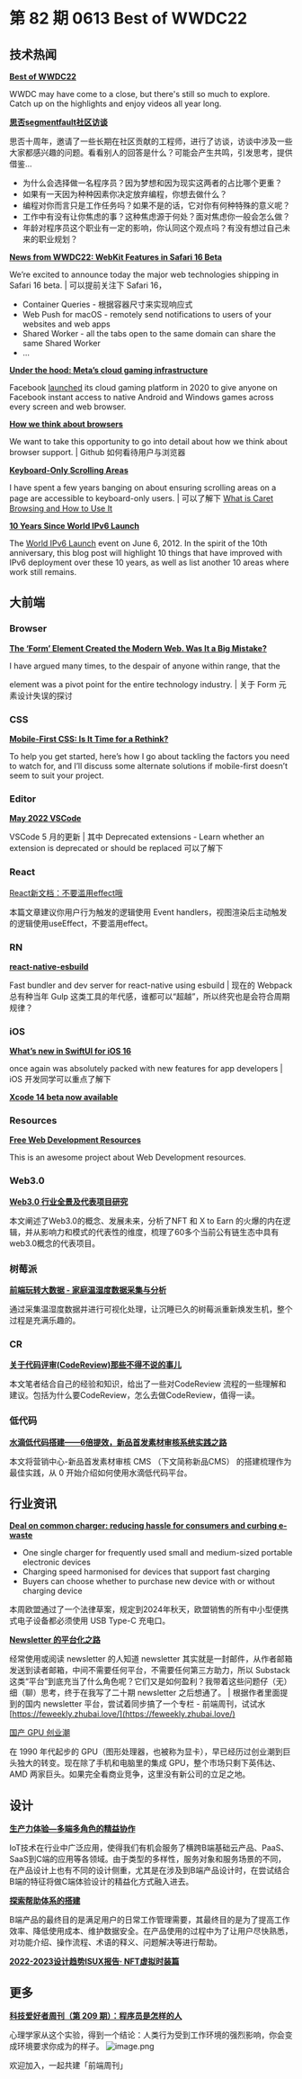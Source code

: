 # 第 82 期 0613 Best of WWDC22
## 技术热闻
[**Best of WWDC22**](https://developer.apple.com/news/?id=3lmt0p0f)

WWDC may have come to a close, but there's still so much to explore. Catch up on the highlights and enjoy videos all year long.

[**思否segmentfault社区访谈**](https://segmentfault.com/blog/interview?page=1)

思否十周年，邀请了一些长期在社区贡献的工程师，进行了访谈，访谈中涉及一些大家都感兴趣的问题。看看别人的回答是什么？可能会产生共鸣，引发思考，提供借鉴...

- 为什么会选择做一名程序员？因为梦想和因为现实这两者的占比哪个更重？
- 如果有一天因为种种因素你决定放弃编程，你想去做什么？
- 编程对你而言只是工作任务吗？如果不是的话，它对你有何种特殊的意义呢？
- 工作中有没有让你焦虑的事？这种焦虑源于何处？面对焦虑你一般会怎么做？
- 年龄对程序员这个职业有一定的影响，你认同这个观点吗？有没有想过自己未来的职业规划？

[**News from WWDC22: WebKit Features in Safari 16 Beta**](https://webkit.org/blog/12824/news-from-wwdc-webkit-features-in-safari-16-beta/)

We’re excited to announce today the major web technologies shipping in Safari 16 beta. | 可以提前关注下 Safari 16，

- Container Queries - 根据容器尺寸来实现响应式
- Web Push for macOS - remotely send notifications to users of your websites and web apps
- Shared Worker - all the tabs open to the same domain can share the same Shared Worker
- ...

[**Under the hood: Meta’s cloud gaming infrastructure**](https://engineering.fb.com/2022/06/09/web/cloud-gaming-infrastructure/)

Facebook [launched](https://www.facebook.com/fbgaminghome/blog/cloud-gaming-meet-facebook-gaming) its cloud gaming platform in 2020 to give anyone on Facebook instant access to native Android and Windows games across every screen and web browser.

[**How we think about browsers**](https://github.blog/2022-06-10-how-we-think-about-browsers/)

We want to take this opportunity to go into detail about how we think about browser support. | Github 如何看待用户与浏览器

[**Keyboard-Only Scrolling Areas**](https://adrianroselli.com/2022/06/keyboard-only-scrolling-areas.html)

I have spent a few years banging on about ensuring scrolling areas on a page are accessible to keyboard-only users. | 可以了解下 [What is Caret Browsing and How to Use It](https://www.online-tech-tips.com/computer-tips/what-is-caret-browsing-and-how-to-use-it/)

[**10 Years Since World IPv6 Launch**](https://www.akamai.com/blog/trends/10-years-since-world-ipv6-launch)

The [World IPv6 Launch](https://www.worldipv6launch.org/) event on June 6, 2012. In the spirit of the 10th anniversary, this blog post will highlight 10 things that have improved with IPv6 deployment over these 10 years, as well as list another 10 areas where work still remains.

## 大前端
### Browser
[**The ‘Form’ Element Created the Modern Web. Was It a Big Mistake?**](https://www.wired.com/story/form-element-modern-web-mistake/)

I have argued many times, to the despair of anyone within range, that the <form> element was a pivot point for the entire technology industry. | 关于 Form 元素设计失误的探讨

### CSS
[**Mobile-First CSS: Is It Time for a Rethink?**](https://alistapart.com/article/mobile-first-css-is-it-time-for-a-rethink/)

To help you get started, here’s how I go about tackling the factors you need to watch for, and I’ll discuss some alternate solutions if mobile-first doesn’t seem to suit your project.

### Editor
[**May 2022 VSCode**](https://code.visualstudio.com/updates/v1_68)

VSCode 5 月的更新 | 其中 Deprecated extensions - Learn whether an extension is deprecated or should be replaced 可以了解下

### React
[React新文档：不要滥用effect哦](https://segmentfault.com/a/1190000041942007)

本篇文章建议你用户行为触发的逻辑使用 Event handlers，视图渲染后主动触发的逻辑使用useEffect，不要滥用effect。

### RN
[**react-native-esbuild**](https://github.com/oblador/react-native-esbuild)

Fast bundler and dev server for react-native using esbuild | 现在的 Webpack 总有种当年 Gulp 这类工具的年代感，谁都可以“超越”，所以终究也是会符合周期规律？

### iOS
[**What’s new in SwiftUI for iOS 16**](https://www.hackingwithswift.com/articles/250/whats-new-in-swiftui-for-ios-16)

once again was absolutely packed with new features for app developers | iOS 开发同学可以重点了解下

[**Xcode 14 beta now available**](https://developer.apple.com/news/?id=l87okncv)


### Resources
[**Free Web Development Resources**](https://web-dev-resources.com/)

This is an awesome project about Web Development resources.

### Web3.0
[**Web3.0 行业全景及代表项目研究**](https://mp.weixin.qq.com/s/xO5Xjv60_TMABx7wlEbNNg)

本文阐述了Web3.0的概念、发展未来，分析了NFT 和 X to Earn 的火爆的内在逻辑，并从影响力和模式的代表性的维度，梳理了60多个当前公有链生态中具有web3.0概念的代表项目。

### 树莓派
[**前端玩转大数据 - 家庭温湿度数据采集与分析**](https://mp.weixin.qq.com/s/KKhzADUyssOfpGK88D9VXQ)

通过采集温湿度数据并进行可视化处理，让沉睡已久的树莓派重新焕发生机，整个过程是充满乐趣的。

### CR
[**关于代码评审(CodeReview)那些不得不说的事儿**](https://mp.weixin.qq.com/s/EvQzG5esLfWAWbqflkU0WA)

本文笔者结合自己的经验和知识，给出了一些对CodeReview 流程的一些理解和建议。包括为什么要CodeReview，怎么去做CodeReview，值得一读。

### 低代码
[**水滴低代码搭建——6倍提效，新品首发素材审核系统实践之路**](https://mp.weixin.qq.com/s/bKKkXSliMw1z1NUon0J_yw)

本文将营销中心-新品首发素材审核 CMS （下文简称新品CMS） 的搭建梳理作为最佳实践，从 0 开始介绍如何使用水滴低代码平台。

## 行业资讯
[**Deal on common charger: reducing hassle for consumers and curbing e-waste**](https://www.europarl.europa.eu/news/en/press-room/20220603IPR32196/deal-on-common-charger-reducing-hassle-for-consumers-and-curbing-e-waste)


- One single charger for frequently used small and medium-sized portable electronic devices
- Charging speed harmonised for devices that support fast charging
- Buyers can choose whether to purchase new device with or without charging device

本周欧盟通过了一个法律草案，规定到2024年秋天，欧盟销售的所有中小型便携式电子设备都必须使用 USB Type-C 充电口。

[**Newsletter 的平台化之路**](https://geekplux.com/newsletters/20)

经常使用或阅读 newsletter 的人知道 newsletter 其实就是一封邮件，从作者邮箱发送到读者邮箱，中间不需要任何平台，不需要任何第三方助力，所以 Substack 这类“平台”到底充当了什么角色呢？它们又是如何盈利？我带着这些问题仔（无）细（聊）思考，终于在我写了二十期 newsletter 之后想通了。 | 根据作者里面提到的国内 newsletter 平台，尝试着同步搞了一个专栏 - 前端周刊，试试水 [https://feweekly.zhubai.love/](https://feweekly.zhubai.love/)

[国产 GPU 创业潮](https://www.latepost.com/news/dj_detail?id=1166)

在 1990 年代起步的 GPU（图形处理器，也被称为显卡），早已经历过创业潮到巨头独大的转变。现在除了手机和电脑里的集成 GPU，整个市场只剩下英伟达、 AMD 两家巨头。如果完全看商业竞争，这里没有新公司的立足之地。

## 设计
[**生产力体验—多端多角色的精益协作**](https://mp.weixin.qq.com/s/dCxPtqV9fg47QUQMV3M01g)

IoT技术在行业中广泛应用，使得我们有机会服务了横跨B端基础云产品、PaaS、SaaS到C端的应用等各领域。由于类型的多样性，服务对象和服务场景的不同，在产品设计上也有不同的设计侧重，尤其是在涉及到B端产品设计时，在尝试结合B端的特征将做C端体验设计的精益化方式融入进去。

[**探索帮助体系的搭建**](https://mp.weixin.qq.com/s/dsQ99IKDVRQFHZSPitytVA)

B端产品的最终目的是满足用户的日常工作管理需要，其最终目的是为了提高工作效率、降低使用成本、维护数据安全。在产品使用的过程中为了让用户尽快熟悉，对功能介绍、操作流程、术语的释义、问题解决等进行帮助。

[**2022-2023设计趋势ISUX报告· NFT虚拟时装篇**](https://mp.weixin.qq.com/s/cr2OQn088xIZ-Bkqc0mVaQ)


## 更多
[**科技爱好者周刊（第 209 期）：程序员是怎样的人**](http://www.ruanyifeng.com/blog/2022/06/weekly-issue-209.html)

心理学家从这个实验，得到一个结论：人类行为受到工作环境的强烈影响，你会变成环境要求你成为的样子。
![image.png](https://cdn.nlark.com/yuque/0/2020/png/85771/1605930034828-7fc81343-651f-4a15-8465-eebe5a23cf61.png#crop=0&crop=0&crop=1&crop=1&height=31&id=C5Hpa&margin=%5Bobject%20Object%5D&name=image.png&originHeight=90&originWidth=2186&originalType=binary&ratio=1&rotation=0&showTitle=false&size=14325&status=done&style=none&title=&width=746)


欢迎加入，一起共建「前端周刊」
